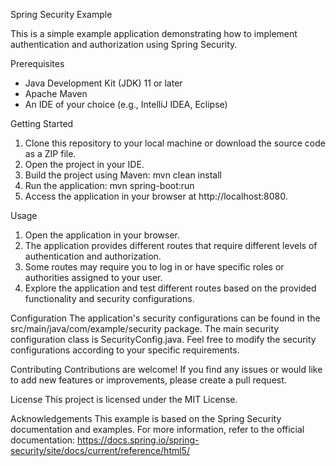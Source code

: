 Spring Security Example

This is a simple example application demonstrating how to implement authentication and authorization using Spring Security.

Prerequisites
- Java Development Kit (JDK) 11 or later
- Apache Maven
- An IDE of your choice (e.g., IntelliJ IDEA, Eclipse)

Getting Started
1. Clone this repository to your local machine or download the source code as a ZIP file.
2. Open the project in your IDE.
3. Build the project using Maven:
   mvn clean install
4. Run the application:
   mvn spring-boot:run
5. Access the application in your browser at http://localhost:8080.

Usage
1. Open the application in your browser.
2. The application provides different routes that require different levels of authentication and authorization.
3. Some routes may require you to log in or have specific roles or authorities assigned to your user.
4. Explore the application and test different routes based on the provided functionality and security configurations.

Configuration
The application's security configurations can be found in the src/main/java/com/example/security package. The main security configuration class is SecurityConfig.java.
Feel free to modify the security configurations according to your specific requirements.

Contributing
Contributions are welcome! If you find any issues or would like to add new features or improvements, please create a pull request.

License
This project is licensed under the MIT License.

Acknowledgements
This example is based on the Spring Security documentation and examples. For more information, refer to the official documentation: https://docs.spring.io/spring-security/site/docs/current/reference/html5/
